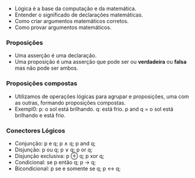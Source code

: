 - Lógica é a base da computação e da matemática.
- Entender o significado de declarações matemáticas.
- Como criar argumentos matemáticos corretos.
- Como provar argumentos matemáticos.
### Proposições
- Uma asserção é uma declaração.
- Uma proposição é uma asserção que pode ser ou **verdadeira** ou **falsa** mas não pode ser ambos.
### Proposições compostas
- Utilizamos de operações lógicas para agrupar e proposições, uma com as outras, formando proposições compostas.
- Exempl0: 
p: o sol está brilhando.
q:  está frio. 
p and q = o sol está brilhando e está frio. 
### Conectores Lógicos
- Conjunção: p e q; p $\wedge$ q; p and q;
- Disjunção: p ou q; p $\vee$ q; p or q; 
- Disjunção exclusiva: p $\oplus$ q; p xor q;
- Condicional: se p então q; p $\rightarrow$ q;
- Bicondicional: p se e somente se q; p $\leftrightarrow$ q;
